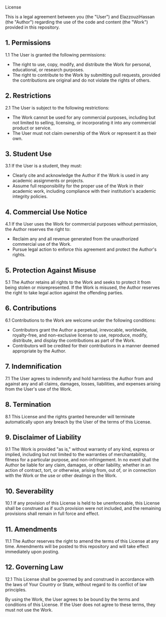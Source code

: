 License

This is a legal agreement between you (the "User") and ElazzouziHassan (the "Author") regarding the use of the code and content (the "Work") provided in this repository.

## 1. Permissions

1.1 The User is granted the following permissions:

- The right to use, copy, modify, and distribute the Work for personal, educational, or research purposes.
- The right to contribute to the Work by submitting pull requests, provided the contributions are original and do not violate the rights of others.

## 2. Restrictions

2.1 The User is subject to the following restrictions:

- The Work cannot be used for any commercial purposes, including but not limited to selling, licensing, or incorporating it into any commercial product or service.
- The User must not claim ownership of the Work or represent it as their own.

## 3. Student Use

3.1 If the User is a student, they must:

- Clearly cite and acknowledge the Author if the Work is used in any academic assignments or projects.
- Assume full responsibility for the proper use of the Work in their academic work, including compliance with their institution's academic integrity policies.

## 4. Commercial Use Notice

4.1 If the User uses the Work for commercial purposes without permission, the Author reserves the right to:

- Reclaim any and all revenue generated from the unauthorized commercial use of the Work.
- Pursue legal action to enforce this agreement and protect the Author's rights.

## 5. Protection Against Misuse

5.1 The Author retains all rights to the Work and seeks to protect it from being stolen or misrepresented. If the Work is misused, the Author reserves the right to take legal action against the offending parties.

## 6. Contributions

6.1 Contributions to the Work are welcome under the following conditions:

- Contributors grant the Author a perpetual, irrevocable, worldwide, royalty-free, and non-exclusive license to use, reproduce, modify, distribute, and display the contributions as part of the Work.
- Contributors will be credited for their contributions in a manner deemed appropriate by the Author.

## 7. Indemnification

7.1 The User agrees to indemnify and hold harmless the Author from and against any and all claims, damages, losses, liabilities, and expenses arising from the User's use of the Work.

## 8. Termination

8.1 This License and the rights granted hereunder will terminate automatically upon any breach by the User of the terms of this License.

## 9. Disclaimer of Liability

9.1 The Work is provided "as is," without warranty of any kind, express or implied, including but not limited to the warranties of merchantability, fitness for a particular purpose, and non-infringement. In no event shall the Author be liable for any claim, damages, or other liability, whether in an action of contract, tort, or otherwise, arising from, out of, or in connection with the Work or the use or other dealings in the Work.

## 10. Severability

10.1 If any provision of this License is held to be unenforceable, this License shall be construed as if such provision were not included, and the remaining provisions shall remain in full force and effect.

## 11. Amendments

11.1 The Author reserves the right to amend the terms of this License at any time. Amendments will be posted to this repository and will take effect immediately upon posting.

## 12. Governing Law

12.1 This License shall be governed by and construed in accordance with the laws of Your Country or State, without regard to its conflict of law principles.

By using the Work, the User agrees to be bound by the terms and conditions of this License. If the User does not agree to these terms, they must not use the Work.